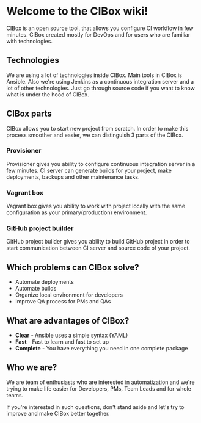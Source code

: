 # Welcome to the CIBox wiki!

CIBox is an open source tool, that allows you configure CI workflow in few minutes. CIBox created mostly for DevOps and for users who are familiar with technologies.

## Technologies
We are using a lot of technologies inside CIBox. Main tools in CIBox is Ansible. Also we're using Jenkins as a continuous integration server and a lot of other technologies. Just go through source code if you want to know what is under the hood of CIBox.

## CIBox parts
CIBox allows you to start new project from scratch. In order to make this process smoother and easier, we can distinguish 3 parts of the CIBox.

### Provisioner

Provisioner gives you ability to configure continuous integration server in a few minutes. CI server can generate builds for your project, make deployments, backups and other maintenance tasks.

### Vagrant box
Vagrant box gives you ability to work with project locally with the same configuration as your primary(production) environment.

### GitHub project builder
GitHub project builder gives you ability to build GitHub project in order to start communication between CI server and source code of your project.

## Which problems can CIBox solve?
* Automate deployments
* Automate builds
* Organize local environment for developers
* Improve QA process for PMs and QAs

## What are advantages of CIBox?
* **Clear** - Ansible uses a simple syntax (YAML)
* **Fast** - Fast to learn and fast to set up
* **Complete** - You have everything you need in one complete package

## Who we are?
We are team of enthusiasts who are interested in automatization and we're trying to make life easier for Developers, PMs, Team Leads and for whole teams.

If you're interested in such questions, don't stand aside and let's try to improve and make CIBox better together.